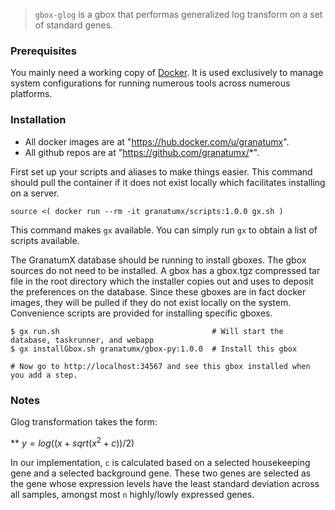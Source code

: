 > `gbox-glog` is a gbox that performas generalized log transform on a set of standard genes.



### Prerequisites

You mainly need a working copy of [Docker](http://docker.com). It is used
exclusively to manage system configurations for running numerous tools
across numerous platforms.

### Installation

* All docker images are at "https://hub.docker.com/u/granatumx".
* All github repos are at "https://github.com/granatumx/*".

First set up your scripts and aliases to make things easier. This command should pull the container if
it does not exist locally which facilitates installing on a server.

```
source <( docker run --rm -it granatumx/scripts:1.0.0 gx.sh )
```

This command makes `gx` available. You can simply run `gx` to obtain a list of scripts available.

The GranatumX database should be running to install gboxes. The gbox sources do not need to be installed.
A gbox has a gbox.tgz compressed tar file in the root directory which the installer copies out and uses
to deposit the preferences on the database. Since these gboxes are in fact docker images, they will be
pulled if they do not exist locally on the system. Convenience scripts are provided for installing specific gboxes.


```
$ gx run.sh                                  # Will start the database, taskrunner, and webapp
$ gx installGbox.sh granatumx/gbox-py:1.0.0  # Install this gbox

# Now go to http://localhost:34567 and see this gbox installed when you add a step.
```

### Notes

Glog transformation takes the form:

**        $y = log((x + sqrt(x^2 + c))/2)$

In our implementation, `c` is calculated based on a selected housekeeping gene and a selected background gene. These
two genes are selected as the gene whose expression levels have the least standard deviation across all samples,
amongst most `n` highly/lowly expressed genes.

